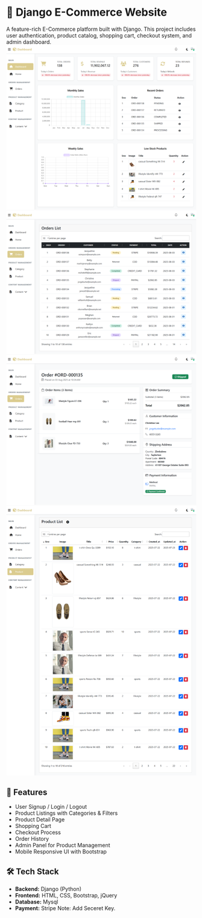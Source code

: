 # 🛒 Django E-Commerce Website 

A feature-rich E-Commerce platform built with Django. This project includes user authentication, product catalog, shopping cart, checkout system, and admin dashboard.
![Dashboard Homepage Screenshot](https://github.com/shahzaib-1-no/minishop/blob/010b9b57cb756bbd49d65526f0fc08de831a29c4/dashboard_home.png)
![Dashboard orderList Screenshot](https://github.com/shahzaib-1-no/minishop/blob/6e2deeaa6516eeb1df665a8b8065c57c7f65ed39/order_list_dashboard.png)
![Dashboard orderDetail Screenshot](https://github.com/shahzaib-1-no/minishop/blob/fa629a889613ef9f0131eaebce6d0250e3e7d4b4/order_detail_dashboard.png)
![Dashboard productList Screenshot](https://github.com/shahzaib-1-no/minishop/blob/fa629a889613ef9f0131eaebce6d0250e3e7d4b4/product_list_dashboard.png)


## 🚀 Features

- User Signup / Login / Logout
- Product Listings with Categories & Filters
- Product Detail Page
- Shopping Cart
- Checkout Process
- Order History
- Admin Panel for Product Management
- Mobile Responsive UI with Bootstrap

## 🛠️ Tech Stack

- **Backend:** Django (Python)
- **Frontend:** HTML, CSS, Bootstrap, jQuery
- **Database:** Mysql 
- **Payment:**  Stripe Note: Add Seceret Key.
